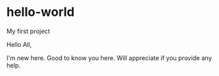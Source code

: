 # hello-world
My first project

Hello All,

I'm new here. Good to know you here. Will appreciate if you provide any help.
